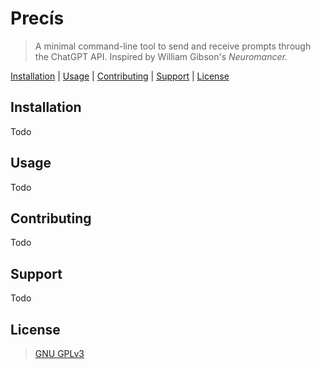 # Precís

> A minimal command-line tool to send and receive prompts through the ChatGPT API. Inspired by William Gibson's *Neuromancer.*

[Installation](#Installation) | [Usage](#Usage) | [Contributing](#Contributing) | [Support](#Support) | [License](#License)

## Installation

Todo

## Usage

Todo

## Contributing

Todo

## Support

Todo

## License

> [GNU GPLv3](LICENSE)


